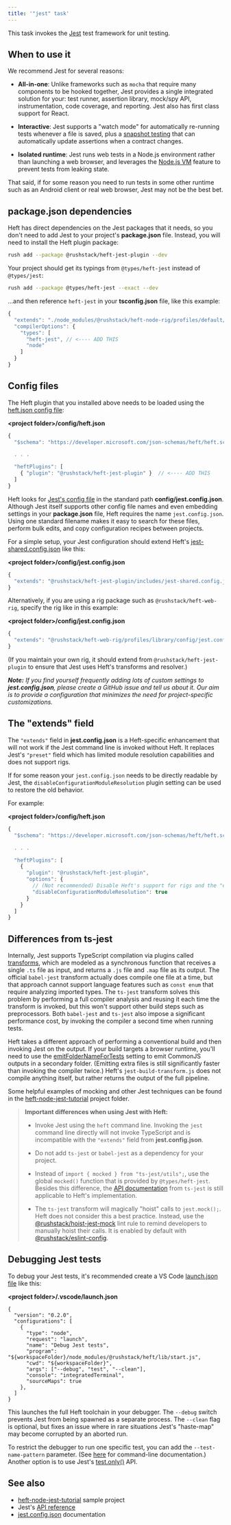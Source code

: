 ```yaml
---
title: '"jest" task'
---
```


This task invokes the [Jest](https://jestjs.io/en/) test framework for unit testing.

## When to use it

We recommend Jest for several reasons:

- **All-in-one**: Unlike frameworks such as `mocha` that require many components to be hooked together, Jest provides a single integrated solution for your: test runner, assertion library, mock/spy API, instrumentation, code coverage, and reporting. Jest also has first class support for React.

- **Interactive**: Jest supports a "watch mode" for automatically re-running tests whenever a file is saved, plus a [snapshot testing](https://jestjs.io/docs/en/snapshot-testing) that can automatically update assertions when a contract changes.

- **Isolated runtime**: Jest runs web tests in a Node.js environment rather than launching a web browser, and leverages the [Node.js VM](https://nodejs.org/api/vm.html) feature to prevent tests from leaking state.

That said, if for some reason you need to run tests in some other runtime such as an Android client or real web browser, Jest may not be the best bet.

## package.json dependencies

Heft has direct dependencies on the Jest packages that it needs, so you don't need to add Jest to your project's **package.json** file. Instead, you will need to install the Heft plugin package:

```bash
rush add --package @rushstack/heft-jest-plugin --dev
```

Your project should get its typings from `@types/heft-jest` instead of `@types/jest`:

```bash
rush add --package @types/heft-jest --exact --dev
```

...and then reference `heft-jest` in your **tsconfig.json** file, like this example:

```js
{
  "extends": "./node_modules/@rushstack/heft-node-rig/profiles/default/tsconfig-base.json",
  "compilerOptions": {
    "types": [
      "heft-jest", // <---- ADD THIS
      "node"
    ]
  }
}
```

## Config files

The Heft plugin that you installed above needs to be loaded using the [heft.json config file](../configs/heft_json.md):

**&lt;project folder&gt;/config/heft.json**

```js
{
  "$schema": "https://developer.microsoft.com/json-schemas/heft/heft.schema.json",

  . . .

  "heftPlugins": [
    { "plugin": "@rushstack/heft-jest-plugin" }  // <---- ADD THIS
  ]
}
```

Heft looks for [Jest's config file](https://jestjs.io/docs/en/configuration) in the standard path **config/jest.config.json**. Although Jest itself supports other config file names and even embedding settings in your **package.json** file, Heft requires the name `jest.config.json`. Using one standard filename makes it easy to search for these files, perform bulk edits, and copy configuration recipes between projects.

For a simple setup, your Jest configuration should extend Heft's [jest-shared.config.json](https://github.com/microsoft/rushstack/blob/main/heft-plugins/heft-jest-plugin/includes/jest-shared.config.json) like this:

**&lt;project folder&gt;/config/jest.config.json**

```js
{
  "extends": "@rushstack/heft-jest-plugin/includes/jest-shared.config.json"
}
```

Alternatively, if you are using a rig package such as `@rushstack/heft-web-rig`, specify the rig like in this example:

**&lt;project folder&gt;/config/jest.config.json**

```js
{
  "extends": "@rushstack/heft-web-rig/profiles/library/config/jest.config.json"
}
```

(If you maintain your own rig, it should extend from `@rushstack/heft-jest-plugin` to ensure that Jest uses
Heft's transforms and resolver.)

_**Note:** If you find yourself frequently adding lots of custom settings to **jest.config.json**, please create a GitHub issue and tell us about it. Our aim is to provide a configuration that minimizes the need for project-specific customizations._

## The "extends" field

The `"extends"` field in **jest.config.json** is a Heft-specific enhancement that will not work if the Jest command line
is invoked without Heft. It replaces Jest's `"preset"` field which has limited module resolution capabilities and does not support rigs.

If for some reason your `jest.config.json` needs to be directly readable by Jest, the
`disableConfigurationModuleResolution` plugin setting can be used to restore the old behavior.

For example:

**&lt;project folder&gt;/config/heft.json**

```js
{
  "$schema": "https://developer.microsoft.com/json-schemas/heft/heft.schema.json",

  . . .

  "heftPlugins": [
    {
      "plugin": "@rushstack/heft-jest-plugin",
      "options": {
        // (Not recommended) Disable Heft's support for rigs and the "extends" field
        "disableConfigurationModuleResolution": true
      }
    }
  ]
}
```

## Differences from ts-jest

Internally, Jest supports TypeScript compilation via plugins called [transforms](https://jestjs.io/docs/en/tutorial-react#custom-transformers), which are modeled as a synchronous function that receives a single `.ts` file as input, and returns a `.js` file and `.map` file as its output. The official `babel-jest` transform actually does compile one file at a time, but that approach cannot support language features such as `const enum` that require analyzing imported types. The `ts-jest` transform solves this problem by performing a full compiler analysis and reusing it each time the transform is invoked, but this won't support other build steps such as preprocessors. Both `babel-jest` and `ts-jest` also impose a significant performance cost, by invoking the compiler a second time when running tests.

Heft takes a different approach of performing a conventional build and then invoking Jest on the output. If your build targets a browser runtime, you'll need to use the [emitFolderNameForTests](../plugins/webpack.md) setting to emit CommonJS outputs in a secondary folder. (Emitting extra files is still significantly faster than invoking the compiler twice.) Heft's `jest-build-transform.js` does not compile anything itself, but rather returns the output of the full pipeline.

Some helpful examples of mocking and other Jest techniques can be found in the [heft-node-jest-tutorial](https://github.com/microsoft/rushstack-samples/tree/main/heft/heft-node-jest-tutorial) project folder.

> **Important differences when using Jest with Heft:**
>
> - Invoke Jest using the `heft` command line. Invoking the `jest` command line directly will not invoke TypeScript and is incompatible with the `"extends"` field from **jest.config.json**.
>
> - Do not add `ts-jest` or `babel-jest` as a dependency for your project.
>
> - Instead of `import { mocked } from "ts-jest/utils";`, use the global `mocked()` function that is provided by `@types/heft-jest`. Besides this difference, the [API documentation](https://kulshekhar.github.io/ts-jest/docs/guides/test-helpers/) from `ts-jest` is still applicable to Heft's implementation.
>
> - The `ts-jest` transform will magically "hoist" calls to `jest.mock();`. Heft does not consider this a best practice. Instead, use the [@rushstack/hoist-jest-mock](https://www.npmjs.com/package/@rushstack/eslint-plugin#rushstackhoist-jest-mock) lint rule to remind developers to manually hoist their calls. It is enabled by default with [@rushstack/eslint-config](https://www.npmjs.com/package/@rushstack/eslint-config).

## Debugging Jest tests

To debug your Jest tests, it's recommended create a VS Code [launch.json file](https://code.visualstudio.com/docs/editor/debugging#_launch-configurations) like this:

**&lt;project folder&gt;/.vscode/launch.json**

```
{
  "version": "0.2.0",
  "configurations": [
    {
      "type": "node",
      "request": "launch",
      "name": "Debug Jest tests",
      "program": "${workspaceFolder}/node_modules/@rushstack/heft/lib/start.js",
      "cwd": "${workspaceFolder}",
      "args": ["--debug", "test", "--clean"],
      "console": "integratedTerminal",
      "sourceMaps": true
    },
  ]
}
```

This launches the full Heft toolchain in your debugger. The `--debug` switch prevents Jest from being spawned as a separate process. The `--clean` flag is optional, but fixes an issue where in rare situations Jest's "haste-map" may become corrupted by an aborted run.

To restrict the debugger to run one specific test, you can add the `--test-name-pattern` parameter. (See [here](../intro/cli.md) for command-line documentation.) Another option is to use Jest's [test.only()](https://jestjs.io/docs/en/api#testonlyname-fn-timeout) API.

## See also

- [heft-node-jest-tutorial](https://github.com/microsoft/rushstack-samples/tree/main/heft/heft-node-jest-tutorial) sample project
- Jest's [API reference](https://jestjs.io/docs/en/api)
- [jest.config.json](https://jestjs.io/docs/en/configuration) documentation
